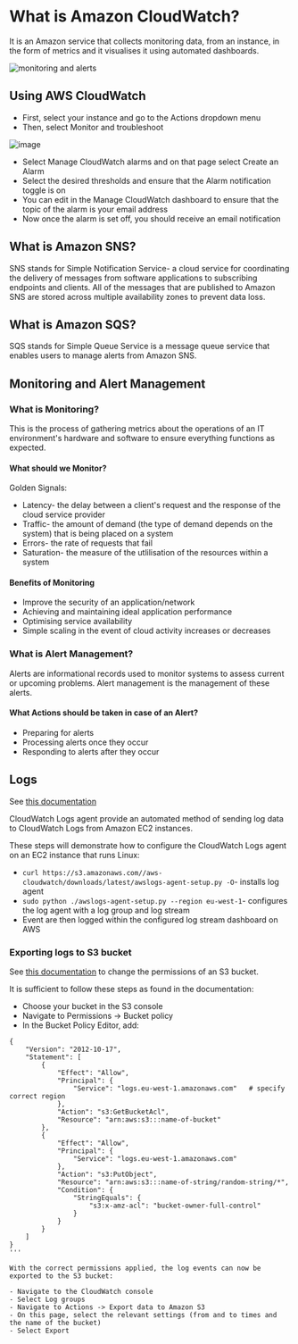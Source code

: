 # What is Amazon CloudWatch?

It is an Amazon service that collects monitoring data, from an instance, in the form of metrics and it visualises it using automated dashboards.

![monitoring and alerts](https://user-images.githubusercontent.com/99980305/186459516-f0c0e97d-5aff-40f8-914e-fb7b7bce222b.png)

## Using AWS CloudWatch

- First, select your instance and go to the Actions dropdown menu
- Then, select Monitor and troubleshoot

![image](https://user-images.githubusercontent.com/99980305/186431266-448f0edc-20d6-42f1-8d6d-b7b29f582cf5.png)

- Select Manage CloudWatch alarms and on that page select Create an Alarm
- Select the desired thresholds and ensure that the Alarm notification toggle is on
- You can edit in the Manage CloudWatch dashboard to ensure that the topic of the alarm is your email address
- Now once the alarm is set off, you should receive an email notification

## What is Amazon SNS?

SNS stands for Simple Notification Service- a cloud service for coordinating the delivery of messages from software applications to subscribing endpoints and clients. All of the messages that are published to Amazon SNS are stored across multiple availability zones to prevent data loss.

## What is Amazon SQS?

SQS stands for Simple Queue Service is a message queue service that enables users to manage alerts from Amazon SNS.

## Monitoring and Alert Management

### What is Monitoring?

This is the process of gathering metrics about the operations of an IT environment's hardware and software to ensure everything functions as expected. 

#### What should we Monitor?

Golden Signals:

- Latency- the delay between a client's request and the response of the cloud service provider
- Traffic- the amount of demand (the type of demand depends on the system) that is being placed on a system 
- Errors- the rate of requests that fail
- Saturation- the measure of the utlilisation of the resources within a system

#### Benefits of Monitoring

- Improve the security of an application/network
- Achieving and maintaining ideal application performance
- Optimising service availability
- Simple scaling in the event of cloud activity increases or decreases

### What is Alert Management?

Alerts are informational records used to monitor systems to assess current or upcoming problems. Alert management is the management of these alerts. 

#### What Actions should be taken in case of an Alert?

- Preparing for alerts
- Processing alerts once they occur
- Responding to alerts after they occur

## Logs

See [this documentation](https://docs.aws.amazon.com/AmazonCloudWatch/latest/logs/QuickStartEC2Instance.html)

CloudWatch Logs agent provide an automated method of sending log data to CloudWatch Logs from Amazon EC2 instances.

These steps will demonstrate how to configure the CloudWatch Logs agent on an EC2 instance that runs Linux:

- `curl https://s3.amazonaws.com//aws-cloudwatch/downloads/latest/awslogs-agent-setup.py -O`- installs log agent
- `sudo python ./awslogs-agent-setup.py --region eu-west-1`- configures the log agent with a log group and log stream
- Event are then logged within the configured log stream dashboard on AWS

### Exporting logs to S3 bucket

See [this documentation](https://docs.aws.amazon.com/AmazonCloudWatch/latest/logs/S3ExportTasksConsole.html) to change the permissions of an S3 bucket. 

It is sufficient to follow these steps as found in the documentation:

- Choose your bucket in the S3 console
- Navigate to Permissions -> Bucket policy
- In the Bucket Policy Editor, add:

```
{
    "Version": "2012-10-17",
    "Statement": [
        {
            "Effect": "Allow",
            "Principal": {
                "Service": "logs.eu-west-1.amazonaws.com"   # specify correct region
            },
            "Action": "s3:GetBucketAcl",
            "Resource": "arn:aws:s3:::name-of-bucket"
        },
        {
            "Effect": "Allow",
            "Principal": {
                "Service": "logs.eu-west-1.amazonaws.com"
            },
            "Action": "s3:PutObject",
            "Resource": "arn:aws:s3:::name-of-string/random-string/*",
            "Condition": {
                "StringEquals": {
                    "s3:x-amz-acl": "bucket-owner-full-control"
                }
            }
        }
    ]
}
'''

With the correct permissions applied, the log events can now be exported to the S3 bucket:

- Navigate to the CloudWatch console
- Select Log groups
- Navigate to Actions -> Export data to Amazon S3
- On this page, select the relevant settings (from and to times and the name of the bucket)
- Select Export
